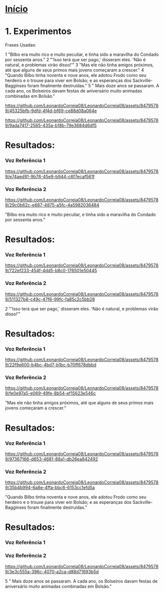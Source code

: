 

# [Início](https://github.com/CPqD/resid2023-fala-4/tree/main)




# 1. Experimentos

Frases Usadas:

1 "Bilbo era muito rico e muito peculiar, e tinha sido a maravilha do Condado por sessenta anos."
2 "'Isso terá que ser pago,' disseram eles. 'Não é natural, e problemas virão disso!'"
3 "Mas ele não tinha amigos próximos, até que alguns de seus primos mais jovens começaram a crescer."
4 "Quando Bilbo tinha noventa e nove anos, ele adotou Frodo como seu herdeiro e o trouxe para viver em Bolsão; e as esperanças dos Sackville-Bagginses foram finalmente destruídas."
5 " Mais doze anos se passaram. A cada ano, os Bolseiros davam festas de aniversário muito animadas combinadas em Bolsão."




https://github.com/LeonardoCorreia08/LeonardoCorreia08/assets/84795789/45325bfb-9dfd-4f4d-bf69-ce88d08a064e


https://github.com/LeonardoCorreia08/LeonardoCorreia08/assets/84795789/9ada7417-2565-435a-b18b-79e3684d6df5






# Resultados:

### Voz Referência 1 




https://github.com/LeonardoCorreia08/LeonardoCorreia08/assets/84795789/e74aed91-9b76-45e9-b944-c6f7ecaf561f




### Voz Referência 2




https://github.com/LeonardoCorreia08/LeonardoCorreia08/assets/84795789/29c0b62c-e687-4875-a5fc-4a5982036484



"Bilbo era muito rico e muito peculiar, e tinha sido a maravilha do Condado por sessenta anos."


# Resultados:

### Voz Referência 1 



https://github.com/LeonardoCorreia08/LeonardoCorreia08/assets/84795789/722ef233-454f-4dd5-b8c0-176501e50445



### Voz Referência 2 



https://github.com/LeonardoCorreia08/LeonardoCorreia08/assets/84795789/511327b8-c49c-47f6-99fc-fa85c2c5bb28


2 "'Isso terá que ser pago,' disseram eles. 'Não é natural, e problemas virão disso!'"


# Resultados:

### Voz Referência 1 



https://github.com/LeonardoCorreia08/LeonardoCorreia08/assets/84795789/22f9e600-b4bc-4bd7-b1bc-b70ff678dbbd



### Voz Referência 2 



https://github.com/LeonardoCorreia08/LeonardoCorreia08/assets/84795789/fe0e97a5-e069-49fe-8b54-ef15623e546c


"Mas ele não tinha amigos próximos, até que alguns de seus primos mais jovens começaram a crescer."


# Resultados:

### Voz Referência 1 



https://github.com/LeonardoCorreia08/LeonardoCorreia08/assets/84795789/97367166-d653-4681-88a1-db26ea842492



### Voz Referência 2 



https://github.com/LeonardoCorreia08/LeonardoCorreia08/assets/84795789/35b4b994-6a8e-4ffa-bbc6-6153cc1efd5a


"Quando Bilbo tinha noventa e nove anos, ele adotou Frodo como seu herdeiro e o trouxe para viver em Bolsão; e as esperanças dos Sackville-Bagginses foram finalmente destruídas."


# Resultados:
### Voz Referência 1 



### Voz Referência 2 


https://github.com/LeonardoCorreia08/LeonardoCorreia08/assets/84795789/3e3c555a-396c-4070-a2ca-d88d71693b5d


5 " Mais doze anos se passaram. A cada ano, os Bolseiros davam festas de aniversário muito animadas combinadas em Bolsão."
